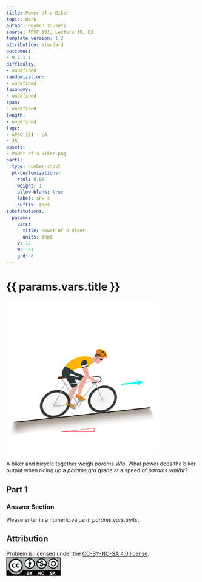 ```yaml
---
title: Power of a Biker
topic: Work
author: Peyman Yousefi
source: APSC 181, Lecture 18, Q3
template_version: 1.2
attribution: standard
outcomes:
- 9.3.1.1
difficulty:
- undefined
randomization:
- undefined
taxonomy:
- undefined
span:
- undefined
length:
- undefined
tags:
- APSC 181 - LA
- JR
assets:
- Power of a Biker.png
part1:
  type: number-input
  pl-customizations:
    rtol: 0.05
    weight: 1
    allow-blank: true
    label: $P= $
    suffix: $hp$
substitutions:
  params:
    vars:
      title: Power of a Biker
      units: $hp$
    v: 12
    W: 181
    grd: 8
---
```

# {{ params.vars.title }}
<img src="Power of a Biker.png" width=400>

A biker and bicycle together weigh ${{ params.W }}lb$.
What power does the biker output when riding up a ${{ params.grd }}%$ grade at a speed of ${{ params.v }}mi/hr$?

## Part 1

### Answer Section

Please enter in a numeric value in ${{ params.vars.units }}$.

## Attribution

Problem is licensed under the [CC-BY-NC-SA 4.0 license](https://creativecommons.org/licenses/by-nc-sa/4.0/).<br> ![The Creative Commons 4.0 license requiring attribution-BY, non-commercial-NC, and share-alike-SA license.](https://raw.githubusercontent.com/firasm/bits/master/by-nc-sa.png)